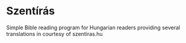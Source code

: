 # Szentírás

Simple Bible reading program for Hungarian readers providing several translations in courtesy of szentiras.hu
